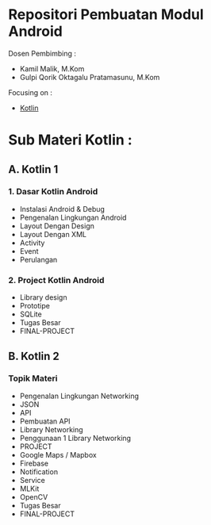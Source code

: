 # Repositori Pembuatan Modul Android
Dosen Pembimbing :

- Kamil Malik, M.Kom
- Gulpi Qorik Oktagalu Pratamasunu, M.Kom

Focusing on :

- [Kotlin](https://kotlinlang.org)

# Sub Materi Kotlin :
## A. Kotlin 1
### 1. Dasar Kotlin Android
- Instalasi Android & Debug
- Pengenalan Lingkungan Android
- Layout Dengan Design
- Layout Dengan XML
- Activity
- Event
- Perulangan 
### 2. Project Kotlin Android
- Library design 
- Prototipe 
- SQLite
- Tugas Besar
- FINAL-PROJECT
## B. Kotlin 2
### Topik Materi
- Pengenalan Lingkungan Networking
- JSON 
- API
- Pembuatan API
- Library Networking 
- Penggunaan 1 Library Networking
- PROJECT
- Google Maps / Mapbox 
- Firebase 
- Notification
- Service
- MLKit 
- OpenCV
- Tugas Besar 
- FINAL-PROJECT



